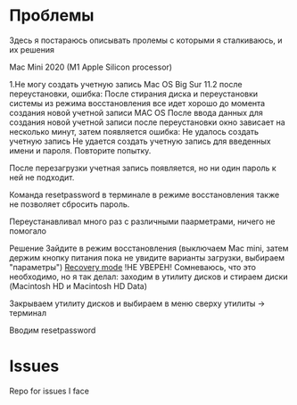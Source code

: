 # Проблемы
Здесь я постараюсь описывать пролемы с которыми я сталкиваюсь, и их решения

Mac Mini 2020 (M1 Apple Silicon processor)

1.Не могу создать учетную запись Mac OS Big Sur 11.2 после переустановки, ошибка:
После стирания диска и переустановки системы из режима восстановления все идет хорошо до момента создания новой учетной записи MAC OS
После ввода данных для создания новой учетной записи после переустановки окно зависает на несколько минут, затем появляется ошибка:
Не удалось создать учетную запись
Не удается создать учетную запись для введенных имени и пароля. Повторите попытку.

После перезагрузки учетная запись появляется, но ни один пароль к ней не подходит.

Команда resetpassword в терминале в режиме восстановления также не позволяет сбросить пароль.

Переустанавливал много раз с различными паарметрами, ничего не помогало

Решение
Зайдите в режим восстановления (выключаем Mac mini, затем держим кнопку питания пока не увидите варианты загрузки, выбираем "параметры")
[Recovery mode](images/recovery.jpg)
!НЕ УВЕРЕН!
Сомневаюсь, что это необходимо, но я так делал: заходим в утилиту дисков и стираем диски (Macintosh HD и Macintosh HD Data)

Закрываем утилиту дисков и выбираем в меню сверху утилиты -> терминал

Вводим resetpassword


# Issues
Repo for issues I face
